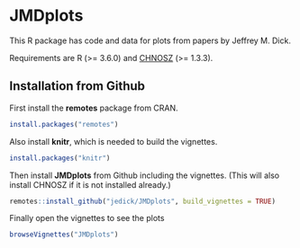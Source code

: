 # JMDplots

This R package has code and data for plots from papers by Jeffrey M. Dick.

Requirements are R (>= 3.6.0) and [CHNOSZ](http://chnosz.net) (>= 1.3.3).

## Installation from Github

First install the **remotes** package from CRAN.

```R
install.packages("remotes")
```

Also install **knitr**, which is needed to build the vignettes.

```R
install.packages("knitr")
```

Then install **JMDplots** from Github including the vignettes.
(This will also install CHNOSZ if it is not installed already.)

```R
remotes::install_github("jedick/JMDplots", build_vignettes = TRUE)
```

Finally open the vignettes to see the plots

```R
browseVignettes("JMDplots")
```

